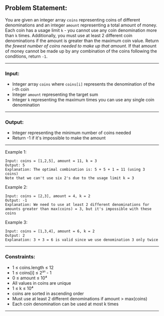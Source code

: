 ## Problem Statement:

You are given an integer array `coins` representing coins of different denominations and an integer `amount` representing a total amount of money. Each coin has a usage limit `k` - you cannot use any coin denomination more than `k` times. Additionally, you must use at least 2 different coin denominations if the amount is greater than the maximum coin value.
Return *the fewest number of coins needed to make up that amount*. If that amount of money cannot be made up by any combination of the coins following the conditions, return `-1`.

---
### Input:
- Integer array `coins` where `coins[i]` represents the denomination of the i-th coin
- Integer `amount` representing the target sum
- Integer `k` representing the maximum times you can use any single coin denomination

---
### Output:
- Integer representing the minimum number of coins needed
- Return -1 if it's impossible to make the amount

---

Example 1:
```
Input: coins = [1,2,5], amount = 11, k = 3
Output: 5
Explanation: The optimal combination is: 5 + 5 + 1 = 11 (using 3 coins)
Note that we can't use six 2's due to the usage limit k = 3
```

Example 2:
```
Input: coins = [2,3], amount = 4, k = 2
Output: -1
Explanation: We need to use at least 2 different denominations for amounts greater than max(coins) = 3, but it's impossible with these coins
```

Example 3:
```
Input: coins = [1,3,4], amount = 6, k = 2
Output: 2
Explanation: 3 + 3 = 6 is valid since we use denomination 3 only twice
```

---
### Constraints:
- 1 ≤ coins.length ≤ 12
- 1 ≤ coins\[i\] ≤ 2³¹ - 1
- 0 ≤ amount ≤ 10⁴
- All values in coins are unique
- 1 ≤ k ≤ 10⁴
- coins are sorted in ascending order
- Must use at least 2 different denominations if amount > max(coins)
- Each coin denomination can be used at most k times
---
